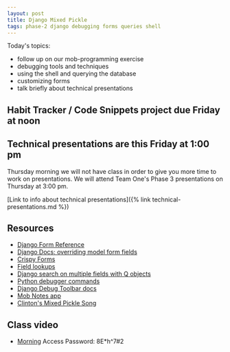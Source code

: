 ```yaml
---
layout: post
title: Django Mixed Pickle
tags: phase-2 django debugging forms queries shell
---
```


Today's topics:

- follow up on our mob-programming exercise
- debugging tools and techniques
- using the shell and querying the database
- customizing forms
- talk briefly about technical presentations

## Habit Tracker / Code Snippets project due Friday at noon

## Technical presentations are this Friday at 1:00 pm

Thursday morning we will not have class in order to give you more time to work on presentations. We will attend Team One's Phase 3 presentations on Thursday at 3:00 pm.

[Link to info about technical presentations]({% link technical-presentations.md %})

## Resources

- [Django Form Reference](https://docs.djangoproject.com/en/3.0/ref/forms/)
- [Django Docs: overriding model form fields](https://docs.djangoproject.com/en/3.0/topics/forms/modelforms/#overriding-the-default-fields)
- [Crispy Forms](https://django-crispy-forms.readthedocs.io/en/latest/index.html)
- [Field lookups](https://docs.djangoproject.com/en/3.0/topics/db/queries/#field-lookups)
- [Django search on multiple fields with Q objects](http://www.learningaboutelectronics.com/Articles/How-to-search-multiple-columns-of-a-database-table-in-Django-with-Q-objects.php)
- [Python debugger commands](https://docs.python.org/3/library/pdb.html?highlight=debugger#debugger-commands)
- [Django Debug Toolbar docs](https://django-debug-toolbar.readthedocs.io/en/latest/)
- [Mob Notes app](https://github.com/momentum-team-2/django-mob-notes)
- [Clinton's Mixed Pickle Song](https://www.youtube.com/watch?v=gBV7SwuO-_w)

## Class video

- [Morning](https://us02web.zoom.us/rec/share/3edJHp3csVlLWKeV8WzufbQYBZneaaa823Aar_ANmU3lDQhbkCIwJ8sHR21i9Fyc) Access Password: 8E*h^7#2
